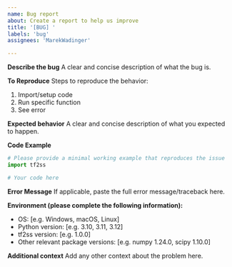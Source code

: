```yaml
---
name: Bug report
about: Create a report to help us improve
title: '[BUG] '
labels: 'bug'
assignees: 'MarekWadinger'

---
```


**Describe the bug**
A clear and concise description of what the bug is.

**To Reproduce**
Steps to reproduce the behavior:

1. Import/setup code
2. Run specific function
3. See error

**Expected behavior**
A clear and concise description of what you expected to happen.

**Code Example**

```python
# Please provide a minimal working example that reproduces the issue
import tf2ss

# Your code here
```

**Error Message**
If applicable, paste the full error message/traceback here.

**Environment (please complete the following information):**

- OS: [e.g. Windows, macOS, Linux]
- Python version: [e.g. 3.10, 3.11, 3.12]
- tf2ss version: [e.g. 1.0.0]
- Other relevant package versions: [e.g. numpy 1.24.0, scipy 1.10.0]

**Additional context**
Add any other context about the problem here.
